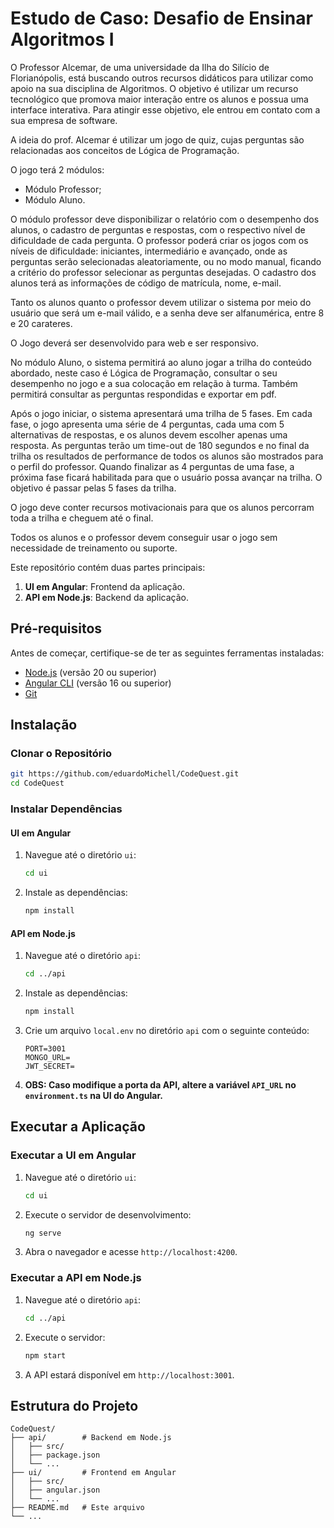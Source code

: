# Estudo de Caso: Desafio de Ensinar Algoritmos I

O Professor Alcemar, de uma universidade da Ilha do Silício de Florianópolis, está
buscando outros recursos didáticos para utilizar como apoio na sua disciplina de
Algoritmos. O objetivo é utilizar um recurso tecnológico que promova maior interação
entre os alunos e possua uma interface interativa. Para atingir esse objetivo, ele entrou
em contato com a sua empresa de software.

A ideia do prof. Alcemar é utilizar um jogo de quiz, cujas perguntas são relacionadas
aos conceitos de Lógica de Programação. 

O jogo terá 2 módulos: 
- Módulo Professor; 
- Módulo Aluno.

O módulo professor deve disponibilizar o relatório com o desempenho dos alunos, o
cadastro de perguntas e respostas, com o respectivo nível de dificuldade de cada
pergunta. O professor poderá criar os jogos com os níveis de dificuldade: iniciantes,
intermediário e avançado, onde as perguntas serão selecionadas aleatoriamente, ou no
modo manual, ficando a critério do professor selecionar as perguntas desejadas.
O cadastro dos alunos terá as informações de código de matrícula, nome, e-mail. 

Tanto os alunos quanto o professor devem utilizar o sistema por meio do usuário que
será um e-mail válido, e a senha deve ser alfanumérica, entre 8 e 20 carateres.

O Jogo deverá ser desenvolvido para web e ser responsivo.

No módulo Aluno, o sistema permitirá ao aluno jogar a trilha do conteúdo abordado,
neste caso é Lógica de Programação, consultar o seu desempenho no jogo e a sua
colocação em relação à turma. Também permitirá consultar as perguntas respondidas
e exportar em pdf.

Após o jogo iniciar, o sistema apresentará uma trilha de 5 fases. Em cada fase, o jogo
apresenta uma série de 4 perguntas, cada uma com 5 alternativas de respostas, e os
alunos devem escolher apenas uma resposta. As perguntas terão um time-out de 180
segundos e no final da trilha os resultados de performance de todos os alunos são
mostrados para o perfil do professor. Quando finalizar as 4 perguntas de uma fase, a
próxima fase ficará habilitada para que o usuário possa avançar na trilha. O objetivo é
passar pelas 5 fases da trilha.

O jogo deve conter recursos motivacionais para que os alunos percorram toda a trilha e
cheguem até o final.

Todos os alunos e o professor devem conseguir usar o jogo sem necessidade de
treinamento ou suporte.

Este repositório contém duas partes principais:
1. **UI em Angular**: Frontend da aplicação.
2. **API em Node.js**: Backend da aplicação.

## Pré-requisitos

Antes de começar, certifique-se de ter as seguintes ferramentas instaladas:

- [Node.js](https://nodejs.org/) (versão 20 ou superior)
- [Angular CLI](https://angular.io/cli) (versão 16 ou superior)
- [Git](https://git-scm.com/)

## Instalação

### Clonar o Repositório

```bash
git https://github.com/eduardoMichell/CodeQuest.git
cd CodeQuest
```

### Instalar Dependências

#### UI em Angular

1. Navegue até o diretório `ui`:
    ```bash
    cd ui
    ```
2. Instale as dependências:
    ```bash
    npm install
    ```
#### API em Node.js

1. Navegue até o diretório `api`:
    ```bash
    cd ../api
    ```
2. Instale as dependências:
    ```bash
    npm install
    ```
3. Crie um arquivo `local.env` no diretório `api` com o seguinte conteúdo:
    ```plaintext
    PORT=3001
    MONGO_URL=
    JWT_SECRET=
    ```
4. **OBS: Caso modifique a porta da API, altere a variável `API_URL` no `environment.ts` na UI do Angular.**
	
## Executar a Aplicação

### Executar a UI em Angular

1. Navegue até o diretório `ui`:
    ```bash
    cd ui
    ```
2. Execute o servidor de desenvolvimento:
    ```bash
    ng serve
    ```
3. Abra o navegador e acesse `http://localhost:4200`.

### Executar a API em Node.js

1. Navegue até o diretório `api`:
    ```bash
    cd ../api
    ```
2. Execute o servidor:
    ```bash
    npm start
    ```
3. A API estará disponível em `http://localhost:3001`.

## Estrutura do Projeto

```
CodeQuest/
├── api/        # Backend em Node.js
│   ├── src/
│   ├── package.json
│   └── ...
├── ui/         # Frontend em Angular
│   ├── src/
│   ├── angular.json
│   └── ...
├── README.md   # Este arquivo
└── ...
```
